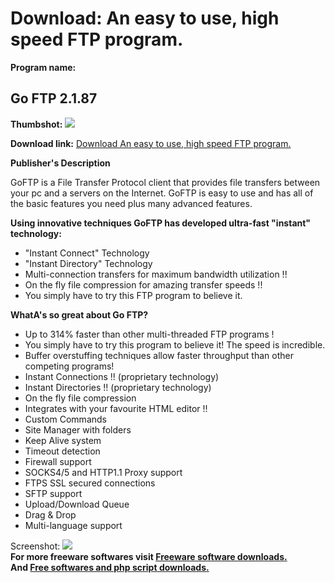 # Download: An easy to use, high speed FTP program.

**Program name:**

## Go FTP 2.1.87

  
**Thumbshot:** ![](http://www.freewarefiles.com/screenshot/goftp_md.gif)   
  
**Download link:** [Download An easy to use, high speed FTP program.](http://freesoftwares.boysofts.com/Go-FTP_program_26870.html)  
  


**Publisher's Description**  
  


GoFTP is a File Transfer Protocol client that provides file transfers between your pc and a servers on the Internet. GoFTP is easy to use and has all of the basic features you need plus many advanced features. 

**Using innovative techniques GoFTP has developed ultra-fast "instant" technology:**

  * "Instant Connect" Technology 
  * "Instant Directory" Technology 
  * Multi-connection transfers for maximum bandwidth utilization !! 
  * On the fly file compression for amazing transfer speeds !! 
  * You simply have to try this FTP program to believe it. 

**WhatA's so great about Go FTP?**

  * Up to 314% faster than other multi-threaded FTP programs ! 
  * You simply have to try this program to believe it! The speed is incredible. 
  * Buffer overstuffing techniques allow faster throughput than other competing programs! 
  * Instant Connections !! (proprietary technology) 
  * Instant Directories !! (proprietary technology) 
  * On the fly file compression 
  * Integrates with your favourite HTML editor !! 
  * Custom Commands 
  * Site Manager with folders 
  * Keep Alive system 
  * Timeout detection 
  * Firewall support 
  * SOCKS4/5 and HTTP1.1 Proxy support 
  * FTPS SSL secured connections 
  * SFTP support 
  * Upload/Download Queue 
  * Drag & Drop 
  * Multi-language support 

  
  
Screenshot: ![](http://www.freewarefiles.com/screenshot/goftp.gif)   
**For more freeware softwares visit [Freeware software downloads.](http://freesoftwares.boysofts.com/)**   
**And [Free softwares and php script downloads.](http://www.boysofts.com/)**
